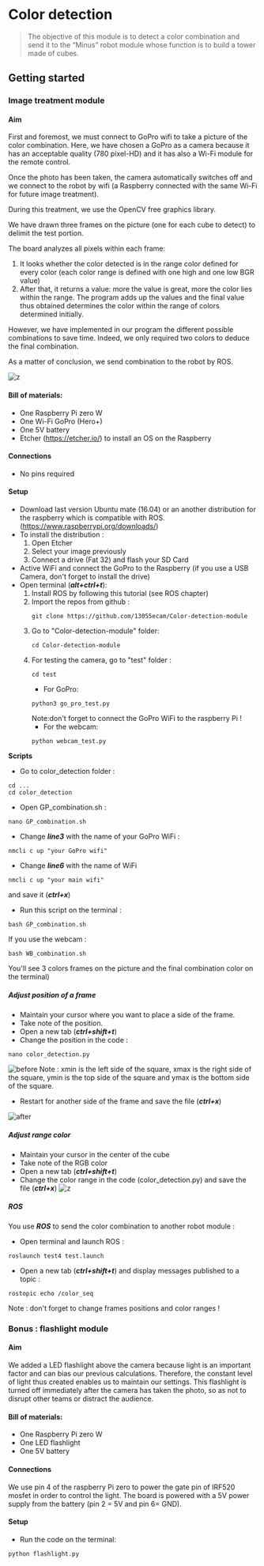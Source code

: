 # Color detection

>The objective of this module is to detect a color combination and send it to the “Minus” robot module whose function is to build a tower made of cubes.

## Getting started

### Image treatment module


#### Aim 

First and foremost, we must connect to GoPro wifi to take a picture of the color combination. Here, we have chosen a GoPro as a camera because it has an acceptable quality (780 pixel-HD) and it has also a Wi-Fi module for the remote control.

Once the photo has been taken, the camera automatically switches off and we connect to the robot by wifi (a Raspberry connected with the same Wi-Fi for future image treatment).

During this treatment, we use the OpenCV free graphics library.

We have drawn three frames on the picture (one for each cube to detect) to delimit the test portion. 
  
The board analyzes all pixels within each frame: 
1.	It looks whether the color detected is in the range color defined for every color (each color range is defined with one high and one low BGR value)
2.	After that, it returns a value: more the value is great, more the color lies within the range. The program adds up the values and the final value thus obtained determines the color within the range of colors determined initially. 

However, we have implemented in our program the different possible combinations to save time. Indeed, we only required two colors to deduce the final combination.

As a matter of conclusion, we send combination to the robot by ROS. 

![z](/picture/software/image-processing/image1.png)
#### Bill of materials: 

- One Raspberry Pi zero W
- One Wi-Fi GoPro (Hero+) 
- One 5V battery
- Etcher (https://etcher.io/) to install an OS on the Raspberry

#### Connections

- No pins required  

#### Setup 
- Download last version Ubuntu mate (16.04) or an another distribution for the raspberry which is compatible with ROS.
(https://www.raspberrypi.org/downloads/)
- To install the distribution : 
	1) Open Etcher
	2) Select your image previously
	3) Connect a drive (Fat 32) and flash your SD Card 
- Active WiFi and connect the GoPro to the Raspberry (if you use a USB Camera, don't forget to install the drive) 
- Open terminal (***alt+ctrl+t***):
	1) Install ROS by following this tutorial (see ROS chapter)
	2) Import the repos from github : 
		``` 
		git clone https://github.com/13055ecam/Color-detection-module
		```
	3) Go to "Color-detection-module" folder: 
		```
		cd Color-detection-module 
		```
	4) For testing the camera, go to "test" folder : 
		```
		cd test
		```
		- For GoPro: 
		```
		python3 go_pro_test.py
		``` 
		Note:don't forget to connect the GoPro WiFi to the raspberry Pi !
		- For the webcam: 
		```
		python webcam_test.py
		``` 
	
**Scripts**
- Go to color_detection folder :
```
cd ... 
cd color_detection
```
- Open GP_combination.sh :
```
nano GP_combination.sh 
```  
- Change ***line3*** with the name of your GoPro WiFi :
```
nmcli c up "your GoPro wifi"
```
- Change ***line6*** with the name of WiFi
```
nmcli c up "your main wifi"
```
and save it (***ctrl+x***)
- Run this script on the terminal : 
```
bash GP_combination.sh 
``` 
If you use the webcam : 
```
bash WB_combination.sh 
```
You'll see 3 colors frames on the picture and the final combination color on the terminal)

##### Adjust position of a frame
- Maintain your cursor where you want to place a side of the frame.
- Take note of the position. 
- Open a new tab (***ctrl+shift+t***)
- Change the position in the code :
```
nano color_detection.py
```
![before](/picture/software/image-processing/image2.png)
Note : xmin is the left side of the square, xmax is the right side of the square, ymin is the top side of the square and ymax is the bottom side of the square.
- Restart for another side of the frame and save the file (***ctrl+x***)

![after](/picture/software/image-processing/image3.png)

##### Adjust range color 
- Maintain your cursor in the center of the cube 
- Take note of the RGB color  
- Open a new tab (***ctrl+shift+t***)
- Change the color range in the code (color_detection.py) and save the file (***ctrl+x***)
![z](/picture/software/image-processing/image4.png)

##### ROS

You use ***ROS*** to send the color combination to another robot module :
- Open terminal and launch ROS : 
````
roslaunch test4 test.launch 
```` 
- Open a new tab (***ctrl+shift+t***) and display messages published to a topic : 
 
```` 
rostopic echo /color_seq 
````
Note : don't forget to change frames positions and color ranges !
### Bonus : flashlight module

#### Aim

We added a LED flashlight above the camera because light is an important factor and can bias our previous calculations. Therefore, the constant level of light thus created enables us to maintain our settings. This flashlight is turned off immediately after the camera has taken the photo, so as not to disrupt other teams or distract the audience. 

#### Bill of materials: 

- One Raspberry Pi zero W
- One LED flashlight 
- One 5V battery

#### Connections

We use pin 4 of the raspberry Pi zero to power the gate pin of IRF520 mosfet in order to control the light. The board is powered with a 5V power supply from the battery (pin 2 = 5V and pin 6= GND).

#### Setup 
- Run the code on the terminal: 
```
python flashlight.py
```
